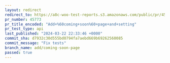```yaml
---
layout: redirect
redirect_to: https://a8c-woo-test-reports.s3.amazonaws.com/public/pr/45773/api/index.html
pr_number: 45773
pr_title_encoded: "Add+%60coming+soon%60+page+and+setting"
pr_test_type: api
last_published: "2024-03-22 22:33:46 +0000"
commit_sha: d7932c30d555bd0794fa7aebd669b69262560085
commit_message: "Fix tests"
branch_name: add/coming-soon-page
passed: true
---
```

